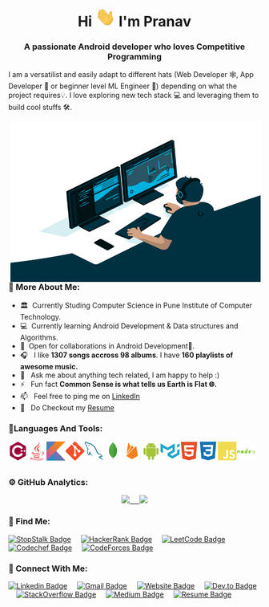 <h1 align="center">Hi <img src="https://github.com/pranav1152/pranav1152/blob/main/Resources/Hi.gif" width="40px" /> I'm Pranav</h1>
<h3 align="center">A passionate Android developer who loves Competitive Programming</h3>


I am a versatilist and easily adapt to different hats (Web Developer 🕸️, App Developer 📱 or beginner level ML Engineer 🤖) depending on what the project requires💡. I love exploring new tech stack 💻 and leveraging them to build cool stuffs 🛠️. 
<br>

<img align="right" alt="GIF" src="https://github.com/pranav1152/pranav1152/blob/main/Resources/cool.gif" width="500" height="320"/>
  
### 🧐 More About Me:

  - 🏛 &nbsp;Currently Studing Computer Science in Pune Institute of Computer Technology.
  - 💻 &nbsp;Currently learning Android Development & Data structures and Algorithms.
  - 🤝 &nbsp;Open for collaborations in Android Development📱.
  - 🎧 &nbsp;  I like **1307 songs accross 98 albums**. I have **160 playlists of awesome music.**
  - 💬 &nbsp; Ask me about anything tech related, I am happy to help :)
  - ⚡  &nbsp; Fun fact **Common Sense is what tells us Earth is Flat  🌐.**
  - 📫 &nbsp; Feel free to ping me on [LinkedIn](https://www.linkedin.com/in/pranavdeshmukh/)
  - 📝 &nbsp; Do Checkout my [Resume](https://drive.google.com/file/d/1gWB-xl8WzoP76Y2dplRUKnN9sWLtm5sq/view)

### 🚀Languages And Tools:

  <a href="https://www.cplusplus.com" target="_blank"> <img align="left" src="https://github.com/pranav1152/pranav1152/blob/main/Resources/Icons/1.Cplusplus/cplusplus-plain.svg" alt="C++" height="38px"/> </a>
  <a href="https://www.java.com" target="_blank"> <img align="left" src="https://github.com/pranav1152/pranav1152/blob/main/Resources/Icons/2.Java/java-plain.svg" alt="Java" height="38px"/> </a> 
  <a href="https://kotlinlang.org" target="_blank"> <img align="left" src="https://github.com/pranav1152/pranav1152/blob/main/Resources/Icons/3.Kotlin/kotlin-original.svg" alt="Kotlin" height="38px"/> </a> 
  <a href="https://git-scm.com" target="_blank"><img align="left" alt="Git" height ="38px" src="https://github.com/pranav1152/pranav1152/blob/main/Resources/Icons/4.Git/git-plain.svg"></a>
  <a href="https://www.mysql.com" target="_blank"><img align="left" alt="MySQL" height ="38px" src="https://github.com/pranav1152/pranav1152/blob/main/Resources/Icons/6.MySQL/mysql-original.svg"></a>
  <a href="https://www.mongodb.com" target="_blank"><img align="left" alt="MongoDB" height ="38px" src="https://github.com/pranav1152/pranav1152/blob/main/Resources/Icons/7.MongoDB/mongodb-original.svg"></a>
  <a href="https://firebase.google.com" target="_blank"> <img align="left" src="https://github.com/pranav1152/pranav1152/blob/main/Resources/Icons/8.Firebase/firebase-plain.svg" alt="Firebase" height ="38px"/> </a>
  <a href="https://developer.android.com" target="_blank"> <img align="left" alt="Android" height ="38px"  src="https://github.com/pranav1152/pranav1152/blob/main/Resources/Icons/9.Android/android-plain.svg"> </a>
  <a href="https://material.io" target="_blank"><img align="left" alt="MaterialUI" height ="38px" src="https://github.com/pranav1152/pranav1152/blob/main/Resources/Icons/10.Material%20Ui/materialui-plain.svg"></a>
  <a href="https://developer.mozilla.org/en-US/docs/Web/Guide/HTML/HTML5" target="_blank"> <img align="left" alt="HTML5" height ="38px" src="https://github.com/pranav1152/pranav1152/blob/main/Resources/Icons/11.Html5/html5-plain.svg"></a>
  <a href="https://developer.mozilla.org/en-US/docs/Archive/CSS3" target="_blank"><img align="left" alt="CSS3" height ="38px" src="https://github.com/pranav1152/pranav1152/blob/main/Resources/Icons/12.Css3/css3-plain.svg"></a>
  <a href="https://www.javascript.com" target="_blank"><img align="left" alt="JavaScript" height ="38px" src="https://github.com/pranav1152/pranav1152/blob/main/Resources/Icons/13.Javascript/javascript-plain.svg"></a>
  <a href="https://nodejs.org" target="_blank"> <img src="https://github.com/pranav1152/pranav1152/blob/main/Resources/Icons/14.Nodejs/nodejs-plain-wordmark.svg" align="left" alt="nodeJS" height='38px'/> </a>
</br>

<br> 

### ⚙️ GitHub Analytics:

  <p align="center">
  <a href="https://github.com/pranav1152">
    <img  width="400em" src="https://github-readme-stats.vercel.app/api?username=pranav1152&count_private=true&show_icons=true&theme=vue-dark&count_private=true&hide=prs,contribs"/>  &nbsp; &nbsp;
    <img width="400em" src="https://github-readme-stats.vercel.app/api/top-langs/?username=pranav1152&layout=compact&theme=vue-dark"/>
  </a>
  </p>


### 📢 Find Me:

  [![StopStalk Badge](https://img.shields.io/badge/-StopStalk-blue?style=for-the-badge&logo=castbox&logoColor=white&link=https://www.stopstalk.com/user/profile/pranav918)](https://www.stopstalk.com/user/profile/pranav918) &nbsp; &nbsp;
  [![HackerRank Badge](https://img.shields.io/badge/HackerRank-2EC866?style=for-the-badge&logo=hackerrank&labelColor=white&link=https://www.hackerrank.com/pranavdeshmukh91)](https://www.hackerrank.com/pranavdeshmukh91) &nbsp; &nbsp;
  [![LeetCode Badge](https://img.shields.io/badge/LeetCode-FFA116?style=for-the-badge&logo=LeetCode&logoColor=white&link=https://leetcode.com/pranav918)](https://leetcode.com/pranav918) &nbsp; &nbsp;
  [![Codechef Badge](https://img.shields.io/badge/-CodeChef-5B4638?style=for-the-badge&logo=CodeChef&logoColor=white&link=https://www.codechef.com/users/pranav918)](https://www.codechef.com/users/pranav918) &nbsp; &nbsp;
  [![CodeForces Badge](https://img.shields.io/badge/-CodeForces-1F8ACB?style=for-the-badge&logo=CodeForces&logoColor=white&link=https://codeforces.com/profile/pranav1152)](https://codeforces.com/profile/pranav1152) &nbsp; &nbsp;



### 🤝 Connect With Me:

  [![Linkedin Badge](https://img.shields.io/badge/LinkedIn-blue?style=for-the-badge&logo=linkedin&labelColor=blue&link=https://www.linkedin.com/in/pranavdeshmukh)](https://www.linkedin.com/in/pranavdeshmukh) &nbsp; &nbsp;
  [![Gmail Badge](https://img.shields.io/badge/Gmail-red?style=for-the-badge&logo=Gmail&logoColor=white&link=mailto:pranavdeshmukh1152@gmail.com)](mailto:pranavdeshmukh1152@gmail.com) &nbsp; &nbsp;
  [![Website Badge](https://img.shields.io/badge/-Website-47CCCC?style=for-the-badge&logo=Google-Chrome&logoColor=white&link=https://pranav918.github.io)](https://pranav918.github.io) &nbsp; &nbsp;
  [![Dev.to Badge](https://img.shields.io/badge/-dev.to-0A0A0A?style=for-the-badge&logo=dev.to&logoColor=white&link=https://dev.to/pranav918)](https://dev.to/pranav918) &nbsp; &nbsp;
  [![StackOverflow Badge](https://img.shields.io/badge/-stackoverflow-FE7A16?style=for-the-badge&logo=stackoverflow&logoColor=white&link=https://stackoverflow.com/users/13742657/pranav-deshmukh)](https://stackoverflow.com/users/13742657/pranav-deshmukh) &nbsp; &nbsp;
  [![Medium Badge](https://img.shields.io/badge/-medium-12100E?style=for-the-badge&logo=medium&logoColor=white&link=https://medium.com/@pranavdeshmukh918)](https://medium.com/@pranavdeshmukh918) &nbsp; &nbsp;
  [![Resume Badge](https://img.shields.io/badge/resume-%234285F4.svg?&style=for-the-badge&logo=google-drive&logoColor=white&link=https://drive.google.com/file/d/1gWB-xl8WzoP76Y2dplRUKnN9sWLtm5sq/view)](https://drive.google.com/file/d/1gWB-xl8WzoP76Y2dplRUKnN9sWLtm5sq/view) &nbsp; &nbsp;
